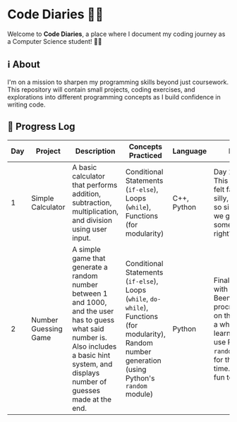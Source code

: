 # Code Diaries 🍄🌿 

Welcome to **Code Diaries**, a place where I document my coding journey as a Computer Science student! 🍄🌿

## ℹ️ About 
I'm on a mission to sharpen my programming skills beyond just coursework. This repository will contain small projects, coding exercises, and explorations into different programming concepts as I build confidence in writing code.

## 📌 Progress Log 
| Day  | Project | Description | Concepts Practiced | Language | Notes |
|------|---------|-------------|--------------------|----------|-------|
| 1    | Simple Calculator | A basic calculator that performs addition, subtraction, multiplication, and division using user input.| Conditional Statements (`if-else`), Loops (`while`), Functions (for modularity) | C++, Python | Day 1 down! This project felt far too silly, since it's so simple, but we gotta start somewhere, right?|
| 2    | Number Guessing Game | A simple game that generate a random number between 1 and 1000, and the user has to guess what said number is. Also includes a basic hint system, and displays number of guesses made at the end. | Conditional Statements (`if-else`), Loops (`while`, `do-while`), Functions (for modularity), Random number generation (using Python's `random` module) | Python | Finally done with Day 2! Been procrastinating on this one for a while. I learned how to use Python's `random` module for the first time. This was fun to make!|
